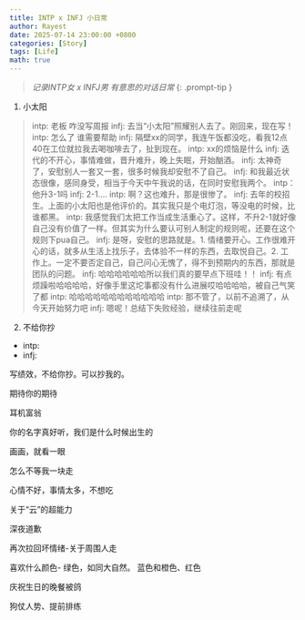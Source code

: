 ```yaml
---
title: INTP x INFJ 小日常
author: Rayest
date: 2025-07-14 23:00:00 +0800
categories: [Story]
tags: [Life]
math: true
---
```


> *记录INTP女 x INFJ男 有意思的对话日常*
{: .prompt-tip }

1. 小太阳

> intp: 老板 咋没写周报
> infj: 去当“小太阳”照耀别人去了。刚回来，现在写！
> intp: 怎么了 谁需要帮助
> infj: 隔壁xx的同学，我连午饭都没吃，看我12点40在工位就拉我去喝咖啡去了，扯到现在。
> intp: xx的烦恼是什么
> infj: 迭代的不开心，事情难做，晋升难升，晚上失眠，开始酗酒。
> infj: 太神奇了，安慰别人一套又一套，很多时候我却安慰不了自己。
> infj: 和我最近状态很像，感同身受，相当于今天中午我说的话，在同时安慰我两个。
> intp：他升3-1吗
> infj: 2-1....
> intp: 啊？这也难升，那是很惨了。
> infj: 去年的校招生。上面的小太阳也是他评价的。其实我只是个电灯泡，等没电的时候，比谁都黑。
> intp: 我感觉我们太把工作当成生活重心了。这样，不升2-1就好像自己没有价值了一样。但其实为什么要认可别人制定的规则呢，还要在这个规则下pua自己。
> infj: 是呀，安慰的思路就是。1. 情绪要开心。工作很难开心的话，就多从生活上找乐子，去体验不一样的东西，去取悦自己。2. 工作上。一定不要否定自己，自己问心无愧了，得不到预期内的东西，那就是团队的问题。
> infj: 哈哈哈哈哈哈所以我们真的要早点下班哇！！
> infj: 有点烦躁啦哈哈哈哈，好像手里这坨事都没有什么进展哎哈哈哈哈，被自己气笑了都
> intp: 哈哈哈哈哈哈哈哈哈哈哈哈
> intp: 那不管了，以前不追溯了，从今天开始努力吧
> infj: 嗯呢！总结下失败经验，继续往前走呢

2. 不给你抄

- intp:
- infj:

写绩效，不给你抄。可以抄我的。

期待你的期待

耳机富翁

你的名字真好听，我们是什么时候出生的

画画，就看一眼

怎么不等我一块走

心情不好，事情太多，不想吃

关于“云”的超能力

深夜道歉

再次拉回坏情绪-关于周围人走

喜欢什么颜色- 绿色，如同大自然。 蓝色和橙色、红色

庆祝生日的晚餐被鸽

狗仗人势、提前排练